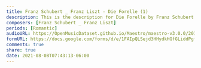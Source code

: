 ```yaml
---
title: Franz Schubert _ Franz Liszt - Die Forelle (1)
description: This is the description for Die Forelle by Franz Schubert _ Franz Liszt
composers: [Franz Schubert _ Franz Liszt]
periods: [Romantic]
audioURL: https://OpenMusicDataset.github.io/Maestro/maestro-v3.0.0/2011/MIDI-Unprocessed_03_R2_2011_MID--AUDIO_R2-D1_08_Track08_wav.midi
formURL: https://docs.google.com/forms/d/e/1FAIpQLSejd3HHydkHGfGLiddPgfY62XOQSCjAi6oDvixRF1Le2lXN1g/viewform
comments: true
share: true
date: 2021-08-08T07:43:13-06:00
---
```

